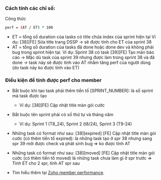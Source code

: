 ### Cách tính các chỉ số:

Công thức

```bash
perf = (AT / ET) * 100
```

- ET = tổng số duration của tasks có title chứa index của sprint hiện tại
  Ví dụ: [38][FE] Sửa title trang DSSP -> sẽ được tính cho ET của sprint 38
- AT = tổng số duration của tasks đã done hoặc done dev và không phải bug trong sprint hiện tại.
  Ví dụ: Sprint 38 có task [39][FE] Tạo màn báo cáo -> Mặc dù task của sprint 39 nhưng được làm trong sprint 38 và đã done -> task này sẽ được tính vào AT nhằm tăng perf của người dùng (do task này ko được tính vào ET)

### Điều kiện để tính được perf cho member

- Bắt buộc khi tạo task phải thêm tiền tố [SPRINT_NUMBER]: là số sprint mà task được tạo
  - Ví dụ: [38][FE] Cập nhật title màn gói cước
- Bắt buộc tên sprint phải có số thứ tự và tháng năm

  - Ví dụ: Sprint 1 (T8_24), Sprint 2 (t8/24), Sprint 3 (T9-24)

- Những task có format như sau: [38][expired] [FE] Cập nhật title màn gói cước (có thêm tiền tố expired): là những task tạo ở spr 38 nhưng sang spr 39 mới được check và phát sinh bug => ko được tính AT
- Những task có format như sau: [38][moved] [FE] Cập nhật title màn gói cước (có thêm tiền tố moved) là những task chưa làm gì ở spr trước => Tính ET cho 2 spr, tính AT spr sau

- Tìm hiểu thêm tại [Zoho member performance](https://docs.google.com/spreadsheets/d/1P9kvsDwNMBNVnZ3xzjhmdSKthQSROCV40633MlnrFk4/edit?usp=sharing).
